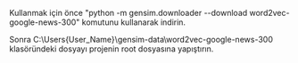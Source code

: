 Kullanmak için önce "python -m gensim.downloader --download word2vec-google-news-300" komutunu kullanarak indirin.


Sonra C:\Users\{User_Name}\gensim-data\word2vec-google-news-300 klasöründeki dosyayı projenin root dosyasına yapıştırın.

